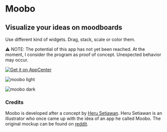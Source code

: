 # Moobo

## Visualize your ideas on moodboards

Use different kind of widgets. Drag, stack, scale or color them.

⚠ NOTE: The potential of this app has not yet been reached. At the moment, I consider the program as proof of concept. Unexpected behavior may occur.

[![Get it on AppCenter](https://appcenter.elementary.io/badge.svg)](https://appcenter.elementary.io/com.github.brain_child.moobo)

![moobo light](/preview/moobo_light.png)

![moobo dark](/preview/moobo_dark.png)

### Credits

Moobo is developed after a concept by [Heru Setiawan](https://hrstwn.github.io/). Heru Setiawan is an illustrator who once came up with the idea of an app he called Moobo. The original mockup can be found on [reddit](https://www.reddit.com/r/elementaryos/comments/kg5uiw/moobo_is_a_moodboarding_and_notetaking_app/).

